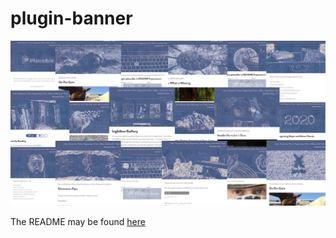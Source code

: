 # plugin-banner

![Collage](https://raw.githubusercontent.com/moonbuck/plugin-banner/main/images/collage.jpeg)

The README may be found [here](https://moondeer.blog/2022/02/11/pluginbanner-a-readme.html)